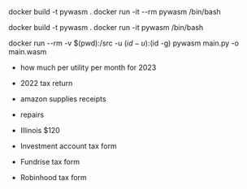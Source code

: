docker build -t pywasm .
docker run -it --rm pywasm /bin/bash
<!-- docker run --rm -v $(pwd):/src -u $(id -u):$(id -g) emscripten/emsdk emcc helloworld.cpp -o helloworld.js
docker run --rm -ti -v $(pwd):/python-wasm/cpython -w /python-wasm/cpython quay.io/tiran/cpythonbuild:emsdk3 bash -->

docker build -t pywasm .
docker run -it pywasm /bin/bash

docker run --rm -v $(pwd):/src -u $(id -u):$(id -g) pywasm main.py -o main.wasm



- how much per utility per month for 2023
- 2022 tax return
- amazon supplies receipts
- repairs


- Illinois $120
- Investment account tax form
- Fundrise tax form
- Robinhood tax form